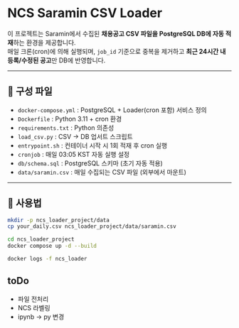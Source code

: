 # NCS Saramin CSV Loader

이 프로젝트는 Saramin에서 수집된 **채용공고 CSV 파일을 PostgreSQL DB에 자동 적재**하는 환경을 제공합니다.  
매일 크론(cron)에 의해 실행되며, `job_id` 기준으로 중복을 제거하고 **최근 24시간 내 등록/수정된 공고**만 DB에 반영합니다.

---

## 📂 구성 파일

- `docker-compose.yml` : PostgreSQL + Loader(cron 포함) 서비스 정의
- `Dockerfile` : Python 3.11 + cron 환경
- `requirements.txt` : Python 의존성
- `load_csv.py` : CSV → DB 업서트 스크립트
- `entrypoint.sh` : 컨테이너 시작 시 1회 적재 후 cron 실행
- `cronjob` : 매일 03:05 KST 자동 실행 설정
- `db/schema.sql` : PostgreSQL 스키마 (초기 자동 적용)
- `data/saramin.csv` : 매일 수집되는 CSV 파일 (외부에서 마운트)

---

## 🚀 사용법

```bash
mkdir -p ncs_loader_project/data
cp your_daily.csv ncs_loader_project/data/saramin.csv

cd ncs_loader_project
docker compose up -d --build

docker logs -f ncs_loader
```

## toDo
 - 파일 전처리
 - NCS 라벨링
 - ipynb -> py 변경 